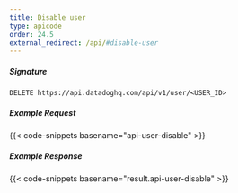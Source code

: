 ```yaml
---
title: Disable user
type: apicode
order: 24.5
external_redirect: /api/#disable-user
---
```


##### Signature
`DELETE https://api.datadoghq.com/api/v1/user/<USER_ID>`
##### Example Request
{{< code-snippets basename="api-user-disable" >}}
##### Example Response
{{< code-snippets basename="result.api-user-disable" >}}

